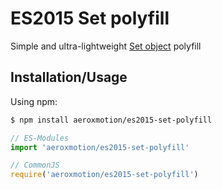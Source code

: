# ES2015 Set polyfill

Simple and ultra-lightweight [Set object](https://developer.mozilla.org/en-US/docs/Web/JavaScript/Reference/Global_Objects/Set) polyfill

## Installation/Usage

Using npm:

```bash
$ npm install aeroxmotion/es2015-set-polyfill
```

```js
// ES-Modules
import 'aeroxmotion/es2015-set-polyfill'

// CommonJS
require('aeroxmotion/es2015-set-polyfill')
```

